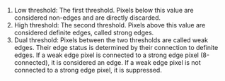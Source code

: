1. Low threshold: The first threshold. Pixels below this value are considered non-edges and are directly discarded.
2. High threshold: The second threshold. Pixels above this value are considered definite edges, called strong edges.
3. Dual threshold: Pixels between the two thresholds are called weak edges. Their edge status is determined by their connection to definite edges. If a weak edge pixel is connected to a strong edge pixel (8-connected), it is considered an edge. If a weak edge pixel is not connected to a strong edge pixel, it is suppressed.
